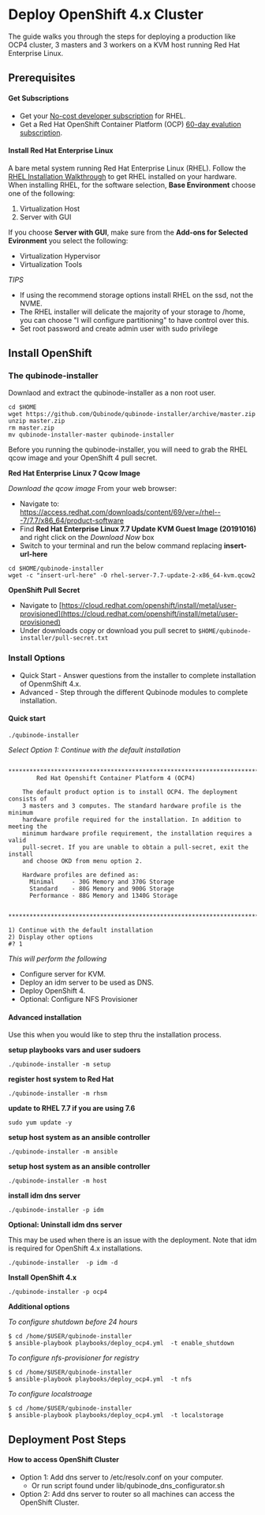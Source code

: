 # Deploy OpenShift 4.x Cluster

The guide walks you through the steps for deploying a production like OCP4 cluster, 3 masters and 3 workers on a KVM host running Red Hat Enterprise Linux.

## Prerequisites

#### Get Subscriptions

-  Get your [No-cost developer subscription](https://developers.redhat.com/articles/faqs-no-cost-red-hat-enterprise-linux/) for RHEL.
-  Get a Red Hat OpenShift Container Platform (OCP) [60-day evalution subscription](https://www.redhat.com/en/technologies/cloud-computing/openshift/try-it?intcmp=701f2000000RQykAAG&extIdCarryOver=true&sc_cid=701f2000001OH74AAG).

#### Install Red Hat Enterprise Linux
A bare metal system running Red Hat Enterprise Linux (RHEL). Follow the [RHEL Installation Walkthrough](https://developers.redhat.com/products/rhel/hello-world#fndtn-rhel) to get RHEL installed on your hardware. When installing RHEL, for the software selection, **Base Environment** choose one of the following:

1. Virtualization Host
2. Server with GUI

If you choose **Server with GUI**, make sure from the **Add-ons for Selected Evironment** you select the following:

- Virtualization Hypervisor 
- Virtualization Tools

_TIPS_
* If using the recommend storage options install RHEL on the ssd, not the NVME. 
* The RHEL installer will delicate the majority of your storage to /home, you can choose "I will configure partitioning" to have control over this.
* Set root password and create admin user with sudo privilege

## Install OpenShift

### The qubinode-installer

Downlaod and extract the qubinode-installer as a non root user.

```
cd $HOME
wget https://github.com/Qubinode/qubinode-installer/archive/master.zip
unzip master.zip
rm master.zip
mv qubinode-installer-master qubinode-installer
```
Before you running the qubinode-installer, you will need to grab the RHEL qcow image and your OpenShift 4 pull secret.

**Red Hat Enterprise Linux 7 Qcow Image**

*Download the qcow image*
From your web browser:
- Navigate to: https://access.redhat.com/downloads/content/69/ver=/rhel---7/7.7/x86_64/product-software
- Find **Red Hat Enterprise Linux 7.7 Update KVM Guest Image (20191016)** and right click on the *Download Now* box
- Switch to your terminal and run the below command replacing **insert-url-here** 

```
cd $HOME/qubinode-installer
wget -c "insert-url-here" -O rhel-server-7.7-update-2-x86_64-kvm.qcow2
```

**OpenShift Pull Secret**

- Navigate to [https://cloud.redhat.com/openshift/install/metal/user-provisioned](https://cloud.redhat.com/openshift/install/metal/user-provisioned)
- Under downloads copy or download you pull secret to ```$HOME/qubinode-installer/pull-secret.txt```


### Install Options  
- Quick Start - Answer questions from the installer to complete installation of OpenmShift 4.x.
- Advanced - Step through the different Qubinode modules to complete installation.

#### Quick start
```
./qubinode-installer
```

*Select Option 1: Continue with the default installation*

```
  ****************************************************************************
        Red Hat Openshift Container Platform 4 (OCP4)

    The default product option is to install OCP4. The deployment consists of
    3 masters and 3 computes. The standard hardware profile is the minimum
    hardware profile required for the installation. In addition to meeting the
    minimum hardware profile requirement, the installation requires a valid
    pull-secret. If you are unable to obtain a pull-secret, exit the install
    and choose OKD from menu option 2.

    Hardware profiles are defined as:
      Minimal     - 30G Memory and 370G Storage
      Standard    - 80G Memory and 900G Storage
      Performance - 88G Memory and 1340G Storage

  ****************************************************************************

1) Continue with the default installation
2) Display other options
#? 1
```

*This will perform the following*
* Configure server for KVM.
* Deploy an idm server to be used as DNS.
* Deploy OpenShift 4.
* Optional: Configure NFS Provisioner

#### Advanced installation
Use this when you would like to step thru the installation process.

****setup playbooks vars and user sudoers****  
```
./qubinode-installer -m setup
```

****register host system to Red Hat****  
```
./qubinode-installer -m rhsm
```
****update to RHEL 7.7 if you are using 7.6****
```
sudo yum update -y
```

****setup host system as an ansible controller****
```
./qubinode-installer -m ansible
```

****setup host system as an ansible controller****
```
./qubinode-installer -m host
```

****install idm dns server****
```
./qubinode-installer -p idm
```

****Optional: Uninstall idm dns server****

This may be used when there is an issue with the deployment. Note that idm is required for OpenShift 4.x installations.
```
./qubinode-installer  -p idm -d
```

****Install OpenShift 4.x****
```
./qubinode-installer -p ocp4
```

****Additional options**** 

*To configure shutdown before 24 hours*
```
$ cd /home/$USER/qubinode-installer
$ ansible-playbook playbooks/deploy_ocp4.yml  -t enable_shutdown
```

*To configure nfs-provisioner for registry*
```
$ cd /home/$USER/qubinode-installer
$ ansible-playbook playbooks/deploy_ocp4.yml  -t nfs
```

*To configure localstroage*
```
$ cd /home/$USER/qubinode-installer
$ ansible-playbook playbooks/deploy_ocp4.yml  -t localstorage
```

## Deployment Post Steps
#### How to access OpenShift Cluster
* Option 1: Add dns server to /etc/resolv.conf on your computer.
  - Or run script found under lib/qubinode_dns_configurator.sh
* Option 2: Add dns server to router so all machines can access the OpenShift Cluster.
